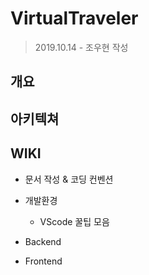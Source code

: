 # VirtualTraveler

> 2019.10.14 - 조우현 작성



## 개요



## 아키텍쳐



## WIKI

- <a link="">문서 작성 & 코딩 컨벤션</a>

- 개발환경
  - <a link ="./WIKI/About_VScode.md">VScode 꿀팁 모음</a>
- Backend
- Frontend